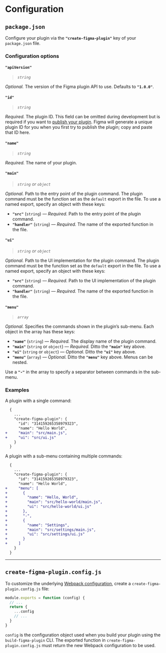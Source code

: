 # Configuration

## `package.json`

Configure your plugin via the **`"create-figma-plugin"`** key of your `package.json` file.

### Configuration options

#### `"apiVersion"`

> *`string`*

*Optional.* The version of the Figma plugin API to use. Defaults to **`"1.0.0"`**.

#### `"id"`

> *`string`*

*Required.* The plugin ID. This field can be omitted during development but is required if you want to [publish your plugin](https://help.figma.com/hc/en-us/articles/360042293394-Publish-a-plugin-to-the-Community#Submit_your_plugin_to_the_Community). Figma will generate a unique plugin ID for you when you first try to publish the plugin; copy and paste that ID here.

#### `"name"`

> *`string`*

*Required.* The name of your plugin.

#### `"main"`

> *`string` or `object`*

*Optional.* Path to the entry point of the plugin command. The plugin command must be the function set as the `default` export in the file. To use a named export, specify an object with these keys:

- **`"src"`** (`string`) — *Required.* Path to the entry point of the plugin command.
- **`"handler"`** (`string`) — *Required.* The name of the exported function in the file.

#### `"ui"`

> *`string` or `object`*

*Optional.* Path to the UI implementation for the plugin command. The plugin command must be the function set as the `default` export in the file. To use a named export, specify an object with these keys:

- **`"src"`** (`string`) — *Required.* Path to the UI implementation of the plugin command.
- **`"handler"`** (`string`) — *Required.* The name of the exported function in the file.

#### `"menu"`

> *`array`*

*Optional.* Specifies the commands shown in the plugin’s sub-menu. Each object in the array has these keys:

- **`"name"`** (`string`) — *Required.* The display name of the plugin command.
- **`"main"`** (`string` or `object`) — *Required.* Ditto the **`"main"`** key above.
- **`"ui"`** (`string` or `object`) — *Optional.* Ditto the **`"ui"`** key above.
- **`"menu"`** (`array`) — *Optional.* Ditto the **`"menu"`** key above. Menus can be nested.

Use a **`"-"`** in the array to specify a separator between commands in the sub-menu.

### Examples

A plugin with a single command:

```diff
  {
    ...
    "create-figma-plugin": {
      "id": "314159265358979323",
      "name": "Hello World",
+     "main": "src/main.js",
+     "ui": "src/ui.js"
    }
  }
```

A plugin with a sub-menu containing multiple commands:

```diff
  {
    ...
    "create-figma-plugin": {
      "id": "314159265358979323",
      "name": "Hello World",
+     "menu": [
+       {
+         "name": "Hello, World",
+         "main": "src/hello-world/main.js",
+         "ui": "src/hello-world/ui.js"
+       },
+       "-",
+       {
+         "name": "Settings",
+         "main": "src/settings/main.js",
+         "ui": "src/settings/ui.js"
+       }
+     ]
    }
  }
```

---

## `create-figma-plugin.config.js`

To customize the underlying [Webpack configuration](https://webpack.js.org/configuration/), create a `create-figma-plugin.config.js` file:

```js
module.exports = function (config) {
  // ...
  return {
    ...config
    // ...
  }
}
```

`config` is the configuration object used when you build your plugin using the `build-figma-plugin` CLI. The exported function in `create-figma-plugin.config.js` must return the new Webpack configuration to be used.
